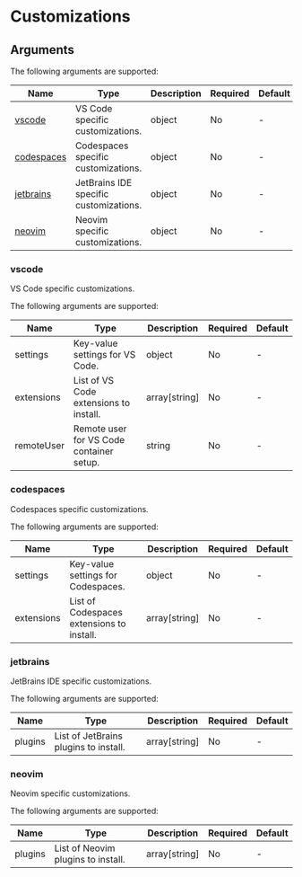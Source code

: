 # Customizations

## Arguments

The following arguments are supported:

| Name | Type | Description | Required | Default |
|------|------|-------------|----------|---------|
| [vscode](#vscode) | VS Code specific customizations. | object | No | - |
| [codespaces](#codespaces) | Codespaces specific customizations. | object | No | - |
| [jetbrains](#jetbrains) | JetBrains IDE specific customizations. | object | No | - |
| [neovim](#neovim) | Neovim specific customizations. | object | No | - |

### vscode

VS Code specific customizations.

The following arguments are supported:

| Name | Type | Description | Required | Default |
|------|------|-------------|----------|---------|
| settings | Key-value settings for VS Code. | object | No | - |
| extensions | List of VS Code extensions to install. | array[string] | No | - |
| remoteUser | Remote user for VS Code container setup. | string | No | - |

### codespaces

Codespaces specific customizations.

The following arguments are supported:

| Name | Type | Description | Required | Default |
|------|------|-------------|----------|---------|
| settings | Key-value settings for Codespaces. | object | No | - |
| extensions | List of Codespaces extensions to install. | array[string] | No | - |

### jetbrains

JetBrains IDE specific customizations.

The following arguments are supported:

| Name | Type | Description | Required | Default |
|------|------|-------------|----------|---------|
| plugins | List of JetBrains plugins to install. | array[string] | No | - |

### neovim

Neovim specific customizations.

The following arguments are supported:

| Name | Type | Description | Required | Default |
|------|------|-------------|----------|---------|
| plugins | List of Neovim plugins to install. | array[string] | No | - |

